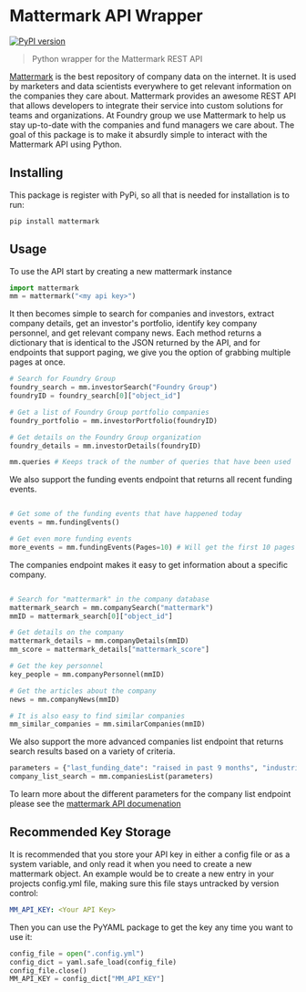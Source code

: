 # Mattermark API Wrapper
[![PyPI version](https://badge.fury.io/py/mattermark.svg)](https://badge.fury.io/py/mattermark)

> Python wrapper for the Mattermark REST API

[Mattermark](https://www.mattermark.com) is the best repository of company data on the internet. It is used by marketers and data scientists everywhere to get relevant information on the companies they care about. Mattermark provides an awesome REST API that allows developers to integrate their service into custom solutions for teams and organizations. At Foundry group we use Mattermark to help us stay up-to-date with the companies and fund managers we care about. The goal of this package is to make it absurdly simple to interact with the Mattermark API using Python.

## Installing

This package is register with PyPi, so all that is needed for installation is to run:

`pip install mattermark`

## Usage

To use the API start by creating a new mattermark instance

```python
import mattermark
mm = mattermark("<my api key>")
```

It then becomes simple to search for companies and investors, extract company details, get an investor's portfolio, identify key company personnel, and get relevant company news. Each method returns a dictionary that is identical to the JSON returned by the API, and for endpoints that support paging, we give you the option of grabbing multiple pages at once.

```python
# Search for Foundry Group
foundry_search = mm.investorSearch("Foundry Group")
foundryID = foundry_search[0]["object_id"]

# Get a list of Foundry Group portfolio companies
foundry_portfolio = mm.investorPortfolio(foundryID)

# Get details on the Foundry Group organization
foundry_details = mm.investorDetails(foundryID)

mm.queries # Keeps track of the number of queries that have been used

```

We also support the funding events endpoint that returns all recent funding events.

```python

# Get some of the funding events that have happened today
events = mm.fundingEvents()

# Get even more funding events
more_events = mm.fundingEvents(Pages=10) # Will get the first 10 pages (500 events)

```

The companies endpoint makes it easy to get information about a specific company.

```python

# Search for "mattermark" in the company database
mattermark_search = mm.companySearch("mattermark")
mmID = mattermark_search[0]["object_id"]

# Get details on the company
mattermark_details = mm.companyDetails(mmID)
mm_score = mattermark_details["mattermark_score"]

# Get the key personnel
key_people = mm.companyPersonnel(mmID)

# Get the articles about the company
news = mm.companyNews(mmID)

# It is also easy to find similar companies
mm_similar_companies = mm.similarCompanies(mmID)
```

We also support the more advanced companies list endpoint that returns search results based on a variety of criteria.

```python
parameters = {"last_funding_date": "raised in past 9 months", "industries": "Finance"}
company_list_search = mm.companiesList(parameters)
```

To learn more about the different parameters for the company list endpoint please see the [mattermark API documenation](https://mattermark.com/api/documentation/)

## Recommended Key Storage

It is recommended that you store your API key in either a config file or as a system variable, and only read it when you need to create a new mattermark object. An example would be to create a new entry in your projects config.yml file, making sure this file stays untracked by version control:

```YAML
MM_API_KEY: <Your API Key>

```

Then you can use the PyYAML package to get the key any time you want to use it:
  
```python
config_file = open(".config.yml")
config_dict = yaml.safe_load(config_file)
config_file.close()
MM_API_KEY = config_dict["MM_API_KEY"]
```
